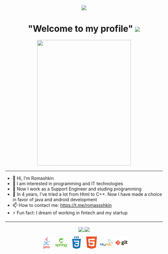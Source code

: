 
<div id="header" align="center">
  <img src="https://media3.giphy.com/media/v1.Y2lkPTc5MGI3NjExOG9rcmFiZ252MmNwYjdqY2dvbWV6bzR3bDRiMGJyaTNzOG1yN2ZleiZlcD12MV9pbnRlcm5hbF9naWZfYnlfaWQmY3Q9Zw/78XCFBGOlS6keY1Bil/giphy.gif" width="150"/>
	<h1>
  "Welcome to my profile"
  <img src="https://media.giphy.com/media/hvRJCLFzcasrR4ia7z/giphy.gif" width="30px"/>
</h1>
</div>

<div align="center">
  <img src="https://media2.giphy.com/media/v1.Y2lkPTc5MGI3NjExNHloZ3hvNWJvMGVsemVobXFkajJoMnI5OTR5Mm1nd2NueGNxNzZ2cCZlcD12MV9pbnRlcm5hbF9naWZfYnlfaWQmY3Q9Zw/jWcZAS6PyQyRJn634G/giphy.gif" width="300" height="400"/>
</div>


----------------------------------------------------------------------------------------------------------------------------------------------------------------
- 👋 Hi, I'm Romashkin
- 👀 I am interested in programming and IT technologies
- 🌱 Now I work as a Support Engineer and studing programming
- 💞️ In 4 years, I've tried a lot from Html to C++. Now I have made a choice in favor of java and android development
- 📫 How to contact me: https://t.me/romassshkin
- ⚡ Fun fact: I dream of working in fintech and my startup
----------------------------------------------------------------------------------------------------------------------------------------------------------------


<p align="center">
	<a href="https://github.com/RomashkinYer?tab=repositories">
		<img align="center" height="195" src="https://github-readme-stats.vercel.app/api?username=RomashkinYer&count_private=false&show_icons=true&theme=gruvbox&rank_icon=github" /> 		<img align="center" height="195" src="https://github-readme-stats.vercel.app/api/top-langs/?username=RomashkinYer&hide=css,html,shell,javascript,c%23&theme=gruvbox&layout=compact" />
	</a>
</p>

<div align="center">
  <img src="https://github.com/devicons/devicon/blob/master/icons/java/java-original-wordmark.svg" title="Java" alt="Java" width="40" height="40"/>&nbsp;
  <img src="https://github.com/devicons/devicon/blob/master/icons/spring/spring-original-wordmark.svg" title="Spring" alt="Spring" width="40" height="40"/>&nbsp;
  <img src="https://github.com/devicons/devicon/blob/master/icons/css3/css3-plain-wordmark.svg"  title="CSS3" alt="CSS" width="40" height="40"/>&nbsp;
  <img src="https://github.com/devicons/devicon/blob/master/icons/html5/html5-original.svg" title="HTML5" alt="HTML" width="40" height="40"/>&nbsp;
  <img src="https://github.com/devicons/devicon/blob/master/icons/mysql/mysql-original-wordmark.svg" title="MySQL"  alt="MySQL" width="40" height="40"/>&nbsp;
  <img src="https://github.com/devicons/devicon/blob/master/icons/git/git-original-wordmark.svg" title="Git" **alt="Git" width="40" height="40"/>
</div>



<!---
RomashkinYer/RomashkinYer is a ✨ special ✨ repository because its `README.md` (this file) appears on your GitHub profile.
You can click the Preview link to take a look at your changes.
--->
